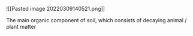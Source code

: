 ![[Pasted image 20220309140521.png]]

The main organic component of soil, which consists of decaying animal / plant matter
